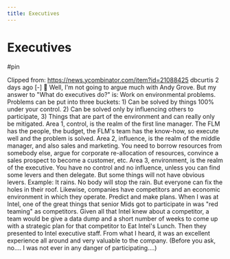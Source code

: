 ```yaml
---
title: Executives
---
```


# Executives

#pin

Clipped from: https://news.ycombinator.com/item?id=21088425
dbcurtis 2 days ago [-] 

Well, I'm not going to argue much with Andy Grove. But my answer to "What do executives do?" is: Work on environmental problems.
Problems can be put into three buckets: 1) Can be solved by things 100% under your control. 2) Can be solved only by influencing others to participate, 3) Things that are part of the environment and can really only be mitigated.
Area 1, control, is the realm of the first line manager. The FLM has the people, the budget, the FLM's team has the know-how, so execute well and the problem is solved.
Area 2, influence, is the realm of the middle manager, and also sales and marketing. You need to borrow resources from somebody else, argue for corporate re-allocation of resources, convince a sales prospect to become a customer, etc.
Area 3, environment, is the realm of the executive. You have no control and no influence, unless you can find some levers and then delegate. But some things will not have obvious levers. Example: It rains. No body will stop the rain. But everyone can fix the holes in their roof. Likewise, companies have competitors and an economic environment in which they operate. Predict and make plans.
When I was at Intel, one of the great things that senior Mids got to participate in was "red teaming" as competitors. Given all that Intel knew about a competitor, a team would be give a data dump and a short number of weeks to come up with a strategic plan for that competitor to Eat Intel's Lunch. Then they presented to Intel executive staff. From what I heard, it was an excellent experience all around and very valuable to the company. (Before you ask, no.... I was not ever in any danger of participating....)
